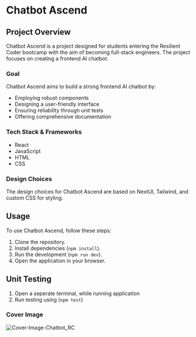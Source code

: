# Chatbot Ascend

## Project Overview

Chatbot Ascend is a project designed for students entering the Resilient Coder bootcamp with the aim of becoming full-stack engineers. The project focuses on creating a frontend AI chatbot.

### Goal

Chatbot Ascend aims to build a strong frontend AI chatbot by:

- Employing robust components
- Designing a user-friendly interface
- Ensuring reliability through unit tests
- Offering comprehensive documentation

### Tech Stack & Frameworks

- React
- JavaScript
- HTML
- CSS

### Design Choices

The design choices for Chatbot Ascend are based on NextUI, Tailwind, and custom CSS for styling.

## Usage

To use Chatbot Ascend, follow these steps:

1. Clone the repository.
2. Install dependencies (`npm install`).
3. Run the development (`npm run dev`).
4. Open the application in your browser.

## Unit Testing
1. Open a seperate terminal, while running application
2. Run testing using (`npm test`)

### Cover Image
![Cover-Image-Chatbot_RC](https://github.com/socratic617/Chat-Gpt-Ascend/assets/144078314/cff52200-5e81-4d11-9875-8996c7fb0cd7)

